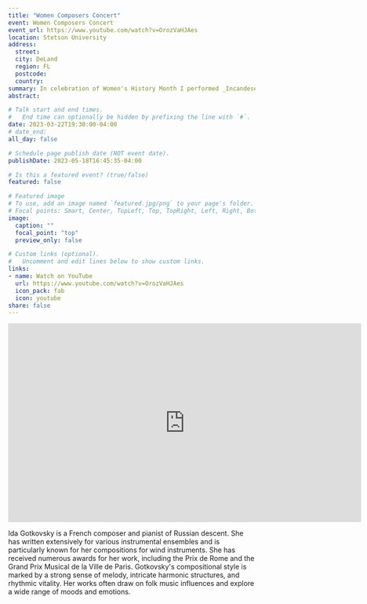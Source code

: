 ```yaml
---
title: "Women Composers Concert"
event: Women Composers Concert
event_url: https://www.youtube.com/watch?v=OrozVaHJAes
location: Stetson University
address:
  street:
  city: DeLand
  region: FL
  postcode:
  country:
summary: In celebration of Women's History Month I performed _Incandesence_ by Ida Gotkovsky with Kristie Born. Ida Gotkovsky is a French composer and pianist of Russian descent. She has written extensively for various instrumental ensembles and is particularly known for her compositions for wind instruments.
abstract:

# Talk start and end times.
#   End time can optionally be hidden by prefixing the line with `#`.
date: 2023-03-22T19:30:00-04:00
# date_end: 
all_day: false

# Schedule page publish date (NOT event date).
publishDate: 2023-05-18T16:45:35-04:00

# Is this a featured event? (true/false)
featured: false

# Featured image
# To use, add an image named `featured.jpg/png` to your page's folder. 
# Focal points: Smart, Center, TopLeft, Top, TopRight, Left, Right, BottomLeft, Bottom, BottomRight.
image:
  caption: ""
  focal_point: "top"
  preview_only: false

# Custom links (optional).
#   Uncomment and edit lines below to show custom links.
links:
- name: Watch on YouTube
  url: https://www.youtube.com/watch?v=OrozVaHJAes
  icon_pack: fab
  icon: youtube
share: false
---
```

<iframe width="720" height="405" src="https://www.youtube.com/embed/OrozVaHJAes?start=1434" title="YouTube video player" frameborder="0" allow="accelerometer; autoplay; clipboard-write; encrypted-media; gyroscope; picture-in-picture; web-share" allowfullscreen></iframe>

Ida Gotkovsky is a French composer and pianist of Russian descent. She has written extensively for various instrumental ensembles and is particularly known for her compositions for wind instruments. She has received numerous awards for her work, including the Prix de Rome and the Grand Prix Musical de la Ville de Paris. Gotkovsky's compositional style is marked by a strong sense of melody, intricate harmonic structures, and rhythmic vitality. Her works often draw on folk music influences and explore a wide range of moods and emotions.